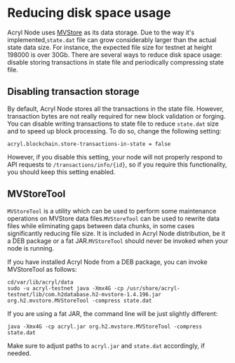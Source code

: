 # Reducing disk space usage

Acryl Node uses [MVStore](http://www.h2database.com/html/mvstore.html) as its data storage. Due to the way it's implemented,`state.dat` file can grow considerably larger than the actual state data size. For instance, the expected file size for testnet at height 198000 is over 30Gb. There are several ways to reduce disk space usage: disable storing transactions in state file and periodically compressing state file.

## Disabling transaction storage

By default, Acryl Node stores all the transactions in the state file. However, transaction bytes are not really required for new block validation or forging. You can disable writing transactions to state file to reduce `state.dat` size and to speed up block processing. To do so, change the following setting:

```
acryl.blockchain.store-transactions-in-state = false

```

However, if you disable this setting, your node will not properly respond to API requests to `/transactions/info/{id}`, so if you require this functionality, you should keep this setting enabled.

## MVStoreTool

`MVStoreTool` is a utility which can be used to perform some maintenance operations on MVStore data files.`MVStoreTool` can be used to rewrite data files while eliminating gaps between data chunks, in some cases significantly reducing file size. It is included in Acryl Node distribution, be it a DEB package or a fat JAR.`MVStoreTool` should never be invoked when your node is running.

If you have installed Acryl Node from a DEB package, you can invoke MVStoreTool as follows:

```
cd/var/lib/acryl/data
sudo -u acryl-testnet java -Xmx4G -cp /usr/share/acryl-testnet/lib/com.h2database.h2-mvstore-1.4.196.jar org.h2.mvstore.MVStoreTool -compress state.dat
```

If you are using a fat JAR, the command line will be just slightly different:

```
java -Xmx4G -cp acryl.jar org.h2.mvstore.MVStoreTool -compress state.dat

```

Make sure to adjust paths to `acryl.jar` and `state.dat` accordingly, if needed.
